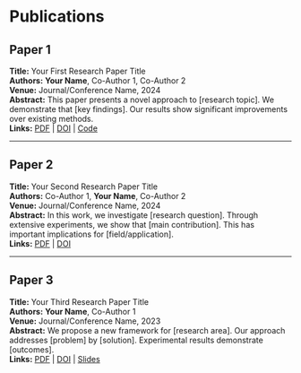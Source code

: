 # Publications

## Paper 1
**Title:** Your First Research Paper Title  
**Authors:** **Your Name**, Co-Author 1, Co-Author 2  
**Venue:** Journal/Conference Name, 2024  
**Abstract:** This paper presents a novel approach to [research topic]. We demonstrate that [key findings]. Our results show significant improvements over existing methods.  
**Links:** [PDF](#) | [DOI](#) | [Code](#)

---

## Paper 2
**Title:** Your Second Research Paper Title  
**Authors:** Co-Author 1, **Your Name**, Co-Author 2  
**Venue:** Journal/Conference Name, 2024  
**Abstract:** In this work, we investigate [research question]. Through extensive experiments, we show that [main contribution]. This has important implications for [field/application].  
**Links:** [PDF](#) | [DOI](#)

---

## Paper 3
**Title:** Your Third Research Paper Title  
**Authors:** **Your Name**, Co-Author 1  
**Venue:** Journal/Conference Name, 2023  
**Abstract:** We propose a new framework for [research area]. Our approach addresses [problem] by [solution]. Experimental results demonstrate [outcomes].  
**Links:** [PDF](#) | [DOI](#) | [Slides](#)
